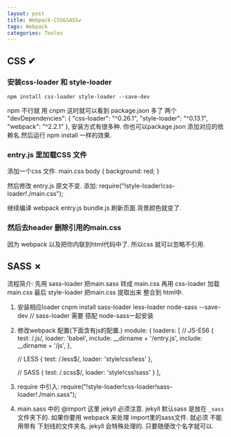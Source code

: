 ```yaml
---
layout: post
title: Webpack-CSS&SASS✔︎
tags: Webpack
categories: Tooles
---
```




## CSS ✔︎

### 安装css-loader 和 style-loader
	npm install css-loader style-loader --save-dev
npm 不行就 用 cnpm
这时就可以看到 package.json 多了 两个 
	  "devDependencies": {
	"css-loader": "^0.26.1",
	"style-loader": "^0.13.1",
	"webpack": "^2.2.1"
	  },
安装方式有很多种.
你也可以package.json 添加对应的依赖名.然后运行 npm install 一样的效果.



### entry.js 里加载CSS 文件
添加一个css 文件.  main.css
	body {
	background: red;
	}

然后修改 entry.js 原文不变. 添加:
	require("!style-loader!css-loader!./main.css");

继续编译
	webpack entry.js bundle.js
刷新页面.背景颜色就变了.

### 然后去header 删除引用的main.css
因为 webpack 以及把你内联到html代码中了.
所以css 就可以忽略不引用.









## SASS ✗

流程简介:
先用 sass-loader 把main.sass 转成 main.css
再用 css-loader 加载 main.css
最后 style-loader 把main.css 提取出来 整合到 html中.


1. 安装相应loader
	cnpm install sass-loader less-loader node-sass --save-dev
	// sass-loader 需要 搭配 node-sass一起安装

2. 修改webpack 配置(下面含有js的配置.)
	module: {
	  loaders: [
	  // JS-ES6
	{
	  test:   /\.js/,
	  loader: 'babel',
	  include: __dirname + '/entry.js',
	  include: __dirname + '/js',
	},
	
	// LESS
	{
	  test: /\.less$/,
	  loader: 'style!css!less'
	},
	
	// SASS
	{
	  test: /\.scss$/,
	  loader: 'style!css!sass'
	} 
	  ],


3. require 中引入:
	require("!style-loader!css-loader!sass-loader!./main.sass");


4. main.sass 中的 @import
这里 jekyll 必须注意. 
jekyll 默认sass 是放在 `_sass` 文件夹下的.
如果你要用 webpack 来处理 import里的sass文件.
就必须 不能用带有 下划线的文件夹名. jekyll 会特殊处理的.
只要随便改个名字就可以.






































